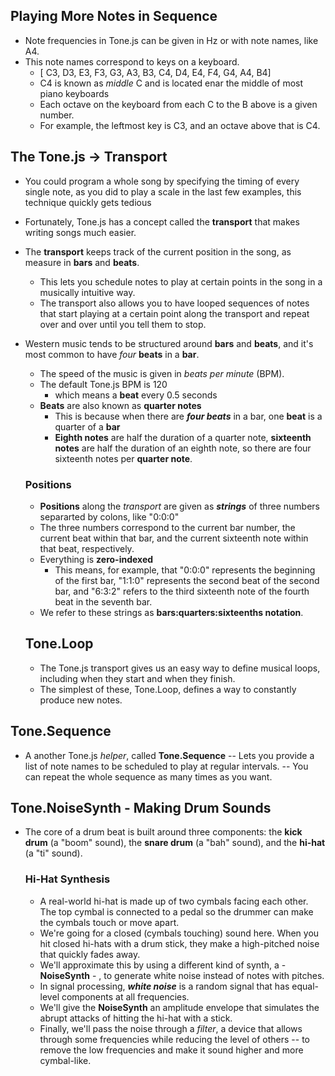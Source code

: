 ## Playing More Notes in Sequence
- Note frequencies in Tone.js can be given in Hz or with note names, like A4.
- This note names correspond to keys on a keyboard.
    - [ C3, D3, E3, F3, G3, A3, B3, C4, D4, E4, F4, G4, A4, B4]
    - C4 is known as _middle_ C and is located enar the middle of most piano keyboards
    - Each octave on the keyboard from each C to the B above is a given number. 
    - For example, the leftmost key is C3, and an octave above that is C4.


## The Tone.js -> Transport
  - You could program a whole song by specifying the timing of every single note, as you did to play a scale in the last 
  few examples, this technique quickly gets tedious

  - Fortunately, Tone.js has a concept called the **transport** that makes writing songs much easier.
  - The **transport** keeps track of the current position in the song, as measure in **bars** and **beats**.
    - This lets you schedule notes to play at certain points in the song in a musically intuitive way.
    - The transport also allows you to have looped sequences of notes that start playing at a certain point
    along the transport and repeat over and over until you tell them to stop.

  - Western music tends to be structured around **bars** and **beats**, and it's most common to have *four* **beats** in a **bar**.
    - The speed of the music is given in *beats per minute* (BPM).
    - The default Tone.js BPM is 120
      - which means a **beat** every 0.5 seconds
    - **Beats** are also known as **quarter notes**
      - This is because when there are ***four beats*** in a bar, one **beat** is a quarter of a **bar**
      - **Eighth notes** are half the duration of a quarter note, **sixteenth notes** are half the duration of 
      an eighth note, so there are four sixteenth notes per **quarter note**.
    
    ### Positions
    -  **Positions** along the *transport* are given as ***strings*** of three numbers separarted by colons, like "0:0:0"
      - The three numbers correspond to the current bar number, the current beat within that bar, and the current sixteenth
      note within that beat, respectively. 
      - Everything is **zero-indexed**
        - This means, for example, that "0:0:0" represents the beginning of the first bar,
        "1:1:0" represents the second beat of the second bar, and
        "6:3:2" refers to the third sixteenth note of the fourth beat in the seventh bar.
      - We refer to these strings as **bars:quarters:sixteenths notation**.
    ## Tone.Loop
    - The Tone.js transport gives us an easy way to define musical loops, including when they start and when they finish.
    - The simplest of these, Tone.Loop, defines a way to constantly produce new notes.


## Tone.Sequence
  - A another Tone.js *helper*, called **Tone.Sequence** -- Lets you provide a list of note names to be scheduled to play at
  regular intervals. -- You can repeat the whole sequence as many times as you want. 

## Tone.NoiseSynth - Making Drum Sounds
 - The core of a drum beat is built around three components: the **kick drum** (a "boom" sound), the **snare drum** (a "bah" sound),
 and the **hi-hat** (a "ti" sound).

    ### Hi-Hat Synthesis
      - A real-world hi-hat is made up of two cymbals facing each other. The top cymbal is connected to a pedal so the drummer can make
      the cymbals touch or move apart. 
      - We're going for a closed (cymbals touching) sound here. When you hit closed hi-hats with a drum stick, they make a high-pitched
      noise that quickly fades away.
      - We'll approximate this by using a different kind of synth, a - **NoiseSynth** - , to generate white noise instead of notes with pitches.
      - In signal processing, ***white noise*** is a random signal that has equal-level components at all frequencies.
      - We'll give the **NoiseSynth** an amplitude envelope that simulates the abrupt attacks of hitting the hi-hat with a stick.
      - Finally, we'll pass the noise through a *filter*, a device that allows through some frequencies while reducing the level of others --
      to remove the low frequencies and make it sound higher and more cymbal-like.
      
